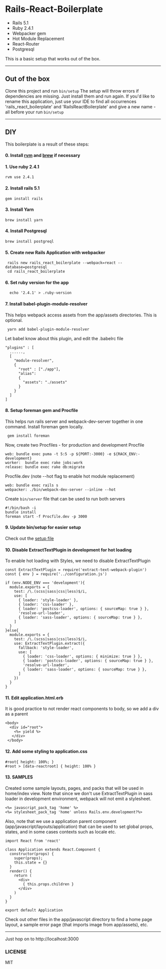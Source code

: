 Rails-React-Boilerplate
===================
 - Rails 5.1 
 - Ruby 2.4.1 
 - Webpacker gem
 - Hot Module Replacement
 - React-Router
 - Postgresql

This is a basic setup that works out of the box.

----------

Out of the box
-------------
Clone this project and run `bin/setup` The setup will throw errors if dependencies are missing. Just install them and run again. If you'd like to rename this application, just use your IDE to find all occurrences 'rails_react_boilerplate' and 'RailsReactBoilerplate' and give a new name - all before your run `bin/setup`

-------------

DIY
-------------
This boilerplate is a result of these steps:
#### 0. Install [rvm](https://rvm.io) and [brew](https://brew.sh) if necessary
#### 1. Use ruby 2.4.1
```
rvm use 2.4.1
```
#### 2. Install rails 5.1
```
gem install rails
```
#### 3. Install Yarn
```
brew install yarn
```
#### 4. Install Postgresql
```
brew install postgreql
```
#### 5. Create new Rails Application with webpacker
```
 rails new rails_react_boilerplate --webpack=react --database=postgresql
 cd rails_react_boilerplate
```
#### 6. Set ruby version for the app
```
  echo '2.4.1' > .ruby-version
```
#### 7. Install babel-plugin-module-resolver
This helps webpack access assets from the app/assets directories. This is optional.
```
 yarn add babel-plugin-module-resolver
```
Let babel know about this plugin, and edit the .babelrc file
```
"plugins" : [
  ......,
  [
    "module-resolver",
    {
      "root" : ["./app"],
      "alias":
      {
        "assets": "./assets"
      }
    }
  ]
]
```
#### 8. Setup foreman gem and Procfile
This helps run rails server and webpack-dev-server together in one command.
Install foreman gem locally.
```
 gem install foreman
```
Now, create two Procfiles - for production and development
Procfile
```
web: bundle exec puma -t 5:5 -p ${PORT:-3000} -e ${RACK_ENV:-development}
worker:  bundle exec rake jobs:work
release: bundle exec rake db:migrate
```
Procfile.dev (note --hot flag to enable hot module replacement)
```
web: bundle exec rails s
webpacker: ./bin/webpack-dev-server --inline --hot
```
Create `bin/server` file that can be used to run both servers
```
#!/bin/bash -i
bundle install
foreman start -f Procfile.dev -p 3000
```
#### 9. Update bin/setup for easier setup
Check out the [setup file](./bin/setup)
#### 10. Disable ExtractTextPlugin in development for hot loading
To enable hot loading with Styles, we need to disable ExtractTextPlugin
```
const ExtractTextPlugin = require('extract-text-webpack-plugin')
const { env } = require('../configuration.js')

if (env.NODE_ENV === 'development'){
  module.exports = {
    test: /\.(scss|sass|css|less)$/i,
    use: [
      { loader: 'style-loader' },
      { loader: 'css-loader' },
      { loader: 'postcss-loader', options: { sourceMap: true } },
      'resolve-url-loader',
      { loader: 'sass-loader', options: { sourceMap: true } },
    ]
  }
}else{
  module.exports = {
    test: /\.(scss|sass|css|less)$/i,
    use: ExtractTextPlugin.extract({
      fallback: 'style-loader',
      use: [
        { loader: 'css-loader', options: { minimize: true } },
        { loader: 'postcss-loader', options: { sourceMap: true } },
        'resolve-url-loader',
        { loader: 'sass-loader', options: { sourceMap: true } },
      ]
    })
  }
}
```
#### 11. Edit application.html.erb
It is good practice to not render react components to body, so we add a div as a parent
```
<body>
  <div id="root">
    <%= yield %>
   </div>
 </body>
```
#### 12. Add some styling to application.css
```
#root{ height: 100%; }
#root > [data-reactroot] { height: 100% }
```
#### 13. SAMPLES
Created some sample layouts, pages, and packs that will be used in home/index view. Note that since we don't use ExtractTextPlugin in sass loader in development environment, webpack will not emit a stylesheet.
```
<%= javascript_pack_tag 'home' %>
<%= stylesheet_pack_tag 'home' unless Rails.env.development?%>
```
Also, note that we use a application parent component (app/javascript/layouts/application) that can be used to set global props, states, and in some cases contexts such as locale etc.
```
import React from 'react'

class Application extends React.Component {
  constructor(props) {
    super(props);
    this.state = {}
  }
  render() {
    return (
      <div>
        { this.props.children }
      </div>
    )
  }
}

export default Application
```
Check out other files in the app/javascript directory to find a home page layout, a sample error page (that imports image from app/assets), etc.

----------

Just hop on to http://localhost:3000


### LICENSE
MIT

